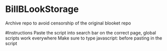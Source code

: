 # BillBLookStorage
Archive repo to avoid censorship of the original blooket repo

#Instructions
Paste the script into search bar on the correct page, global scripts work everywhere
Make sure to type javascript: before pasting in the script
